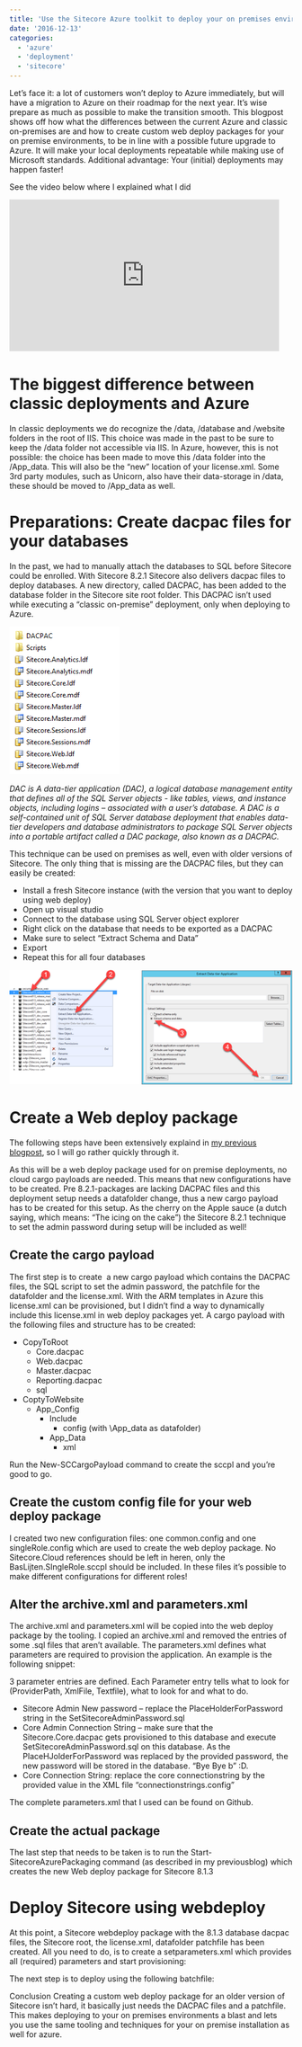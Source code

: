 ```yaml
---
title: 'Use the Sitecore Azure toolkit to deploy your on premises environment'
date: '2016-12-13'
categories:
  - 'azure'
  - 'deployment'
  - 'sitecore'
---
```


Let’s face it: a lot of customers won’t deploy to Azure immediately, but will have a migration to Azure on their roadmap for the next year. It’s wise prepare as much as possible to make the transition smooth. This blogpost shows off how what the differences between the current Azure and classic on-premises are and how to create custom web deploy packages for your on premise environments, to be in line with a possible future upgrade to Azure. It will make your local deployments repeatable while making use of Microsoft standards. Additional advantage: Your (initial) deployments may happen faster!

See the video below where I explained what I did

<iframe src="https://www.youtube.com/embed/nULkrrK2HuA" width="480" height="270" frameborder="0" allowfullscreen="allowfullscreen"></iframe>

# The biggest difference between classic deployments and Azure

In classic deployments we do recognize the /data, /database and /website folders in the root of IIS. This choice was made in the past to be sure to keep the /data folder not accessible via IIS. In Azure, however, this is not possible: the choice has been made to move this /data folder into the /App_data. This will also be the “new” location of your license.xml. Some 3rd party modules, such as Unicorn, also have their data-storage in /data, these should be moved to /App_data as well.

# Preparations: Create dacpac files for your databases

In the past, we had to manually attach the databases to SQL before Sitecore could be enrolled. With Sitecore 8.2.1 Sitecore also delivers dacpac files to deploy databases. A new directory, called DACPAC, has been added to the database folder in the Sitecore site root folder. This DACPAC isn’t used while executing a “classic on-premise” deployment, only when deploying to Azure.

![](images/img_5850665035a3b.png)

_DAC is A data-tier application (DAC), a logical database management entity that defines all of the SQL Server objects - like tables, views, and instance objects, including logins – associated with a user’s database. A DAC is a self-contained unit of SQL Server database deployment that enables data-tier developers and database administrators to package SQL Server objects into a portable artifact called a DAC package, also known as a DACPAC._

This technique can be used on premises as well, even with older versions of Sitecore. The only thing that is missing are the DACPAC files, but they can easily be created:

- Install a fresh Sitecore instance (with the version that you want to deploy using web deploy)
- Open up visual studio
- Connect to the database using SQL Server object explorer
- Right click on the database that needs to be exported as a DACPAC
- Make sure to select “Extract Schema and Data”
- Export
- Repeat this for all four databases

![](images/img_585066615df5e.png)

# Create a Web deploy package

The following steps have been extensively explaind in [my previous blogpost](http://blog.baslijten.com/sitecore-on-azure-create-custom-web-deploy-packages-using-the-sitecore-azure-toolkit/), so I will go rather quickly through it.

As this will be a web deploy package used for on premise deployments, no cloud cargo payloads are needed. This means that new configurations have to be created. Pre 8.2.1-packages are lacking DACPAC files and this deployment setup needs a datafolder change, thus a new cargo payload has to be created for this setup. As the cherry on the Apple sauce (a dutch saying, which means: “The icing on the cake”) the Sitecore 8.2.1 technique to set the admin password during setup will be included as well!

## Create the cargo payload

The first step is to create  a new cargo payload which contains the DACPAC files, the SQL script to set the admin password, the patchfile for the datafolder and the license.xml. With the ARM templates in Azure this license.xml can be provisioned, but I didn’t find a way to dynamically include this license.xml in web deploy packages yet. A cargo payload with the following files and structure has to be created:

- CopyToRoot
  - Core.dacpac
  - Web.dacpac
  - Master.dacpac
  - Reporting.dacpac
  - sql
- CoptyToWebsite
  - App_Config
    - Include
      - config (with \\App_data as datafolder)
    - App_Data
      - xml

Run the New-SCCargoPayload command to create the sccpl and you’re good to go.

## Create the custom config file for your web deploy package

I created two new configuration files: one common.config and one singleRole.config which are used to create the web deploy package. No Sitecore.Cloud references should be left in heren, only the BasLijten.SIngleRole.sccpl should be included. In these files it’s possible to make different configurations for different roles!

## Alter the archive.xml and parameters.xml

The archive.xml and parameters.xml will be copied into the web deploy package by the tooling. I copied an archive.xml and removed the entries of some .sql files that aren’t available. The parameters.xml defines what parameters are required to provision the application. An example is the following snippet:

<script src="https://gist.github.com/BasLijten/c802eda956925790bf0c4d11e8207abd.js"></script>

3 parameter entries are defined. Each Parameter entry tells what to look for (ProviderPath, XmlFile, Textfile), what to look for and what to do.

- Sitecore Admin New password – replace the PlaceHolderForPassword string in the SetSitecoreAdminPassword.sql
- Core Admin Connection String – make sure that the Sitecore.Core.dacpac gets provisioned to this database and execute SetSitecoreAdminPassword.sql on this database. As the PlaceHJolderForPassword was replaced by the provided password, the new password will be stored in the database. “Bye Bye b” :D.
- Core Connection String: replace the core connectionstring by the provided value in the XML file “connectionstrings.config”

The complete parameters.xml that I used can be found on Github.

## Create the actual package

The last step that needs to be taken is to run the Start-SitecoreAzurePackaging command (as described in my previousblog) which creates the new Web deploy package for Sitecore 8.1.3

# Deploy Sitecore using webdeploy

At this point, a Sitecore webdeploy package with the 8.1.3 database dacpac files, the Sitecore root, the license.xml, datafolder patchfile has been created. All you need to do, is to create a setparameters.xml which provides all (required) parameters and start provisioning:

<script src="https://gist.github.com/BasLijten/d861c60cc3cd492da9f016f51ec1d69d.js"></script>

The next step is to deploy using the following batchfile:

<script src="https://gist.github.com/BasLijten/b66b59b0c6e69a3680346e3410492085.js"></script>

Conclusion Creating a custom web deploy package for an older version of Sitecore isn’t hard, it basically just needs the DACPAC files and a patchfile. This makes deploying to your on premises environments a blast and lets you use the same tooling and techniques for your on premise installation as well for azure.
